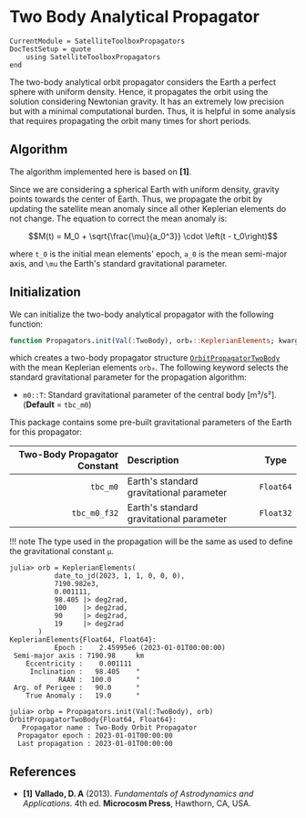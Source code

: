 Two Body Analytical Propagator
==============================

```@meta
CurrentModule = SatelliteToolboxPropagators
DocTestSetup = quote
    using SatelliteToolboxPropagators
end
```

The two-body analytical orbit propagator considers the Earth a perfect sphere with uniform
density. Hence, it propagates the orbit using the solution considering Newtonian gravity. It
has an extremely low precision but with a minimal computational burden. Thus, it is helpful
in some analysis that requires propagating the orbit many times for short periods.

## Algorithm

The algorithm implemented here is based on **[1]**.

Since we are considering a spherical Earth with uniform density, gravity points towards the
center of Earth. Thus, we propagate the orbit by updating the satellite mean anomaly since
all other Keplerian elements do not change. The equation to correct the mean anomaly is:

```math
M(t) = M_0 + \sqrt{\frac{\mu}{a_0^3}} \cdot \left(t - t_0\right)
```

where ``t_0`` is the initial mean elements' epoch, ``a_0`` is the mean semi-major axis, and
``\mu`` the Earth's standard gravitational parameter.

## Initialization

We can initialize the two-body analytical propagator with the following function:

```julia
function Propagators.init(Val(:TwoBody), orb₀::KeplerianElements; kwargs...)
```

which creates a two-body propagator structure [`OrbitPropagatorTwoBody`](@ref) with the mean
Keplerian elements `orb₀`. The following keyword selects the standard gravitational
parameter for the propagation algorithm:

- `m0::T`: Standard gravitational parameter of the central body [m³/s²].
    (**Default** = `tbc_m0`)
    
This package contains some pre-built gravitational parameters of the Earth for this
propagator:

| **Two-Body Propagator Constant** | **Description**                          | **Type**  |
|---------------------------------:|:-----------------------------------------|-----------|
|                         `tbc_m0` | Earth's standard gravitational parameter | `Float64` |
|                     `tbc_m0_f32` | Earth's standard gravitational parameter | `Float32` |

!!! note
    The type used in the propagation will be the same as used to define the gravitational
    constant `μ`.
    
```jldoctest
julia> orb = KeplerianElements(
           date_to_jd(2023, 1, 1, 0, 0, 0),
           7190.982e3,
           0.001111,
           98.405 |> deg2rad,
           100    |> deg2rad,
           90     |> deg2rad,
           19     |> deg2rad
       )
KeplerianElements{Float64, Float64}:
           Epoch :    2.45995e6 (2023-01-01T00:00:00)
 Semi-major axis : 7190.98     km
    Eccentricity :    0.001111
     Inclination :   98.405    °
            RAAN :  100.0      °
 Arg. of Perigee :   90.0      °
    True Anomaly :   19.0      °

julia> orbp = Propagators.init(Val(:TwoBody), orb)
OrbitPropagatorTwoBody{Float64, Float64}:
   Propagator name : Two-Body Orbit Propagator
  Propagator epoch : 2023-01-01T00:00:00
  Last propagation : 2023-01-01T00:00:00
```

## References

- **[1]** **Vallado, D. A** (2013). *Fundamentals of Astrodynamics and Applications*. 4th
  ed. **Microcosm Press**, Hawthorn, CA, USA.
